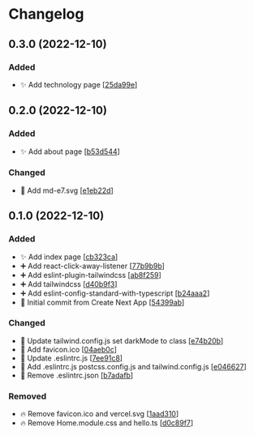 # Changelog

<a name="0.3.0"></a>
## 0.3.0 (2022-12-10)

### Added

- ✨ Add technology page [[25da99e](https://github.com/Md-E7/md-portfolio/commit/25da99eb93de8ddb80ecfd33cb581877c3124854)]


<a name="0.2.0"></a>
## 0.2.0 (2022-12-10)

### Added

- ✨ Add about page [[b53d544](https://github.com/Md-E7/md-portfolio/commit/b53d5443ecff0e8dcb3057889344c18e422eca40)]

### Changed

- 🍱 Add md-e7.svg [[e1eb22d](https://github.com/Md-E7/md-portfolio/commit/e1eb22dc511a52b75a45062ae16fca9349c57abc)]


<a name="0.1.0"></a>
## 0.1.0 (2022-12-10)

### Added

- ✨ Add index page [[cb323ca](https://github.com/Md-E7/md-portfolio/commit/cb323ca0e3f3e967d8d29245e2f51de72be22a14)]
- ➕ Add react-click-away-listener [[77b9b9b](https://github.com/Md-E7/md-portfolio/commit/77b9b9bd42e660e162a75354fa99027c818f4b97)]
- ➕ Add eslint-plugin-tailwindcss [[ab8f259](https://github.com/Md-E7/md-portfolio/commit/ab8f25973be528f13ed6c061998df80beb342e5c)]
- ➕ Add tailwindcss [[d40b9f3](https://github.com/Md-E7/md-portfolio/commit/d40b9f3267ef0af8efadf2f00a6bc345324bb67a)]
- ➕ Add eslint-config-standard-with-typescript [[b24aaa2](https://github.com/Md-E7/md-portfolio/commit/b24aaa21e233f1ea0ae2ea4064187603dbda385b)]
- 🎉 Initial commit from Create Next App [[54399ab](https://github.com/Md-E7/md-portfolio/commit/54399abe7d0e3e5dd2685215da7cad5ec6890d95)]

### Changed

- 🔧 Update tailwind.config.js set darkMode to class [[e74b20b](https://github.com/Md-E7/md-portfolio/commit/e74b20b636eae2be8dd13f3d694a283f44e658e5)]
- 🍱 Add favicon.ico [[04aeb0c](https://github.com/Md-E7/md-portfolio/commit/04aeb0cd20979cbd438654115731b33936329952)]
- 🔧 Update .eslintrc.js [[7ee91c8](https://github.com/Md-E7/md-portfolio/commit/7ee91c8bc7b56ab8ad0f6cecdb94c8acd936ffbd)]
- 🔧 Add .eslintrc.js postcss.config.js and tailwind.config.js [[e046627](https://github.com/Md-E7/md-portfolio/commit/e04662780d91f6713e1e03cb8b1e949dc8765f65)]
- 🔧 Remove .eslintrc.json [[b7adafb](https://github.com/Md-E7/md-portfolio/commit/b7adafbe7176850e77f0f4003de9b7104e6e974a)]

### Removed

- 🔥 Remove favicon.ico and vercel.svg [[1aad310](https://github.com/Md-E7/md-portfolio/commit/1aad3106fc7acab8072078effa1cc2bc572989f9)]
- 🔥 Remove Home.module.css and hello.ts [[d0c89f7](https://github.com/Md-E7/md-portfolio/commit/d0c89f7b44ce2886cba65a4a2a85485fa2daa81d)]


